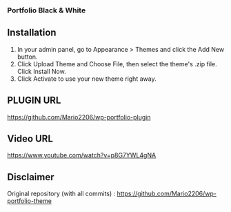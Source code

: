 ### Portfolio Black & White ###

## Installation ##

1. In your admin panel, go to Appearance > Themes and click the Add New button.
2. Click Upload Theme and Choose File, then select the theme's .zip file. Click Install Now.
3. Click Activate to use your new theme right away.

## PLUGIN URL ##

https://github.com/Mario2206/wp-portfolio-plugin

## Video URL ##

https://www.youtube.com/watch?v=p8G7YWL4gNA

## Disclaimer ##

Original repository (with all commits) : https://github.com/Mario2206/wp-portfolio-theme
